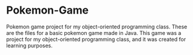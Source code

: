# Pokemon-Game
Pokemon game project for my object-oriented programming class. 
These are the files for a basic pokemon game made in Java. 
This game was a project for my object-oriented programming class, and it was created for learning purposes. 
